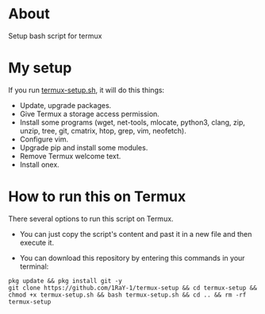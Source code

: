 # About
Setup bash script for termux

# My setup

If you run [termux-setup.sh](https://github.com/1RaY-1/termux-setup/blob/main/termux-setup.sh), it will do this things:
* Update, upgrade packages.
* Give Termux a storage access permission.
* Install some programs (wget, net-tools, mlocate, python3, clang, zip, unzip, tree, git, cmatrix, htop, grep, vim, neofetch).
* Configure vim.
* Upgrade pip and install some modules.
* Remove Termux welcome text.
* Install onex.

# How to run this on Termux
There several options to run this script on Termux.

* You can just copy the script's content and past it in a new file and then execute it.

* You can download this repository by entering this commands in your terminal:
```
pkg update && pkg install git -y
git clone https://github.com/1RaY-1/termux-setup && cd termux-setup && chmod +x termux-setup.sh && bash termux-setup.sh && cd .. && rm -rf termux-setup
```
